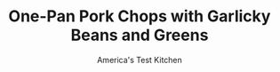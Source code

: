 ---
layout: ../../layouts/MarkdownPostLayout.astro
title: One-Pan Pork Chops with Garlicky Beans and Greens
author: America's Test Kitchen
pubDate: 2023-03-15
description: "A complete pork chop supper, all in one skillet."
image_url: https://res.cloudinary.com/hksqkdlah/image/upload/ar_1:1,c_fill,dpr_2.0,f_auto,fl_lossy.progressive.strip_profile,g_faces:auto,q_auto:low,w_344/SFS_OnePanPorkChopsGarlickyBeansAndGreens-40_irjcng
tags: ["Main Courses","Pork","Weeknight"]
calories: 3140
protein: 66
carbohydrates: 40
fats: 
fiber: 9
ingredients: ["4 (10-ounce), bone-in pork rib chops, about 1 inch thick, trimmed","1 tablespoon, grated lemon zest plus 2 teaspoons juice","1 1/2 teaspoons, ground fennel","1 1/2 teaspoons, table salt, divided","3/4 teaspoon, pepper","1/4 cup, extra-virgin olive oil, divided","1 , onion, halved and sliced thin","4 , garlic cloves, sliced thin","1/2 teaspoon, red pepper flakes","2 cups, chicken broth","1 pound curly, kale, stemmed and cut into approximate 2-inch pieces","1 , (15-ounce) can cannellini beans, rinsed","1 ounce, Parmesan cheese, grated (1⁄2 cup), plus extra for serving"]
serves: 4
time: "1 hour"
instructions: ["Adjust oven rack to middle position and heat oven to 350 degrees. Pat chops dry with paper towels. Using kitchen shears, snip through fat surrounding loin muscle of each chop in 2 places about 2 inches apart, being careful not to cut too deeply into meat. Sprinkle all over with lemon zest, fennel, 1¼ teaspoons salt, and pepper.","Heat 2 tablespoons oil in 12-inch ovensafe nonstick skillet over medium-high heat until just smoking. Add chops and cook until well browned on 1 side, about 5 minutes. Transfer chops, browned side up, to plate.","Add onion and garlic to fat left in skillet and cook over medium-high heat until garlic begins to brown, about 2 minutes. Add pepper flakes and cook until fragrant, about 30 seconds.","Stir in broth and remaining ¼ teaspoon salt. Add kale, 1 handful at a time, and cover (lid will not sit snugly on skillet at first; this is OK). Cook until kale is fully wilted, about 10 minutes, stirring occasionally.","Off heat, stir in beans. Place chops, browned side up, on top of kale mixture. Transfer skillet to oven and roast, uncovered, until chops register 140 degrees, 14 to 17 minutes. Transfer chops to serving platter. Stir Parmesan, lemon juice, and remaining 2 tablespoons oil into kale mixture. Serve with chops, passing extra Parmesan separately."]
nutrition: ["1956 mg Potassium","815 mg Phosphorus","524 mg Calcium","6 mg Iron","177 mg Magnesium","1466 mg Sodium","6 mg Zinc","40 g Fat","17 mg Niacin (B3)","19 g Monounsaturated","4 g Polyunsaturated","1 mg Thiamin (B1)","141 mg Vitamin C","1 µg Vitamin D","162 mg Cholesterol","11 g Saturated","9 g Fiber","239 µg Folate (food)","5 g Sugars","812 µg Vitamin K","451 g Water","40 g Carbs","239 µg Folate equivalent (total)","66 g Protein","4 mg Vitamin E","1 µg Vitamin B12","2 mg Vitamin B6","612 µg Vitamin A","785 kcal Energy","3140 calories"]
notes: "Use pork chops of the same thickness to ensure even cooking. Pork chops can buckle during cooking and cook unevenly. To prevent this, we use kitchen shears to snip the fat surrounding the loin portion of each chop. Be sure to wash the kale leaves well before cooking them—they can often be full of sand. Serve with crusty bread."
---